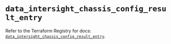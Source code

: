 # `data_intersight_chassis_config_result_entry`

Refer to the Terraform Registry for docs: [`data_intersight_chassis_config_result_entry`](https://registry.terraform.io/providers/ciscodevnet/intersight/1.0.71/docs/data-sources/chassis_config_result_entry).
